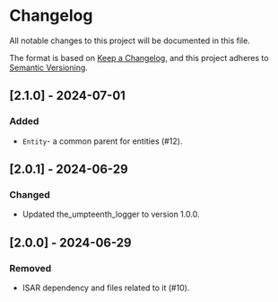 # Changelog

All notable changes to this project will be documented in this file.

The format is based on [Keep a Changelog](https://keepachangelog.com/en/1.0.0/),
and this project adheres to [Semantic Versioning](https://semver.org/spec/v2.0.0.html).

## [2.1.0] - 2024-07-01

### Added

- `Entity`- a common parent for entities (#12).

## [2.0.1] - 2024-06-29

### Changed

- Updated the_umpteenth_logger to version 1.0.0.

## [2.0.0] - 2024-06-29

### Removed

- ISAR dependency and files related to it (#10).

